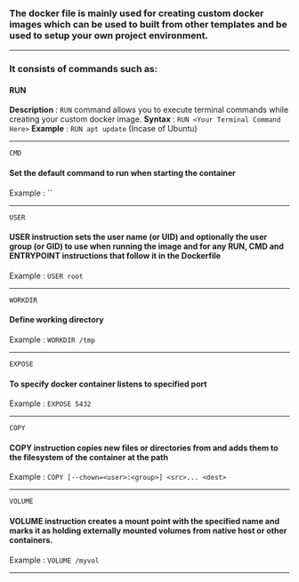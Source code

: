 ### The docker file is mainly used for creating custom docker images which can be used to built from other templates and be used to setup your own project environment.
******
### It consists of commands such as:

#### RUN
**Description** : `RUN` command allows you to execute terminal commands while creating your custom docker image.
**Syntax**  : `RUN <Your Terminal Command Here>`
**Example** : `RUN apt update` (Incase of Ubuntu)
******

`CMD`
#### Set the default command to run when starting the container
Example : ``
******

`USER`
#### USER instruction sets the user name (or UID) and optionally the user group (or GID) to use when running the image and for any RUN, CMD and ENTRYPOINT instructions that follow it in the Dockerfile
Example : `USER root`
******

`WORKDIR`
#### Define working directory
Example : `WORKDIR /tmp`
******

`EXPOSE`
#### To specify docker container listens to specified port
Example : `EXPOSE 5432`
******

`COPY`
#### COPY instruction copies new files or directories from <src> and adds them to the filesystem of the container at the path <dest>
Example : `COPY [--chown=<user>:<group>] <src>... <dest>`
******

`VOLUME` 
#### VOLUME instruction creates a mount point with the specified name and marks it as holding externally mounted volumes from native host or other containers.
Example : `VOLUME /myvol`
******
